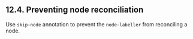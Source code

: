 ## 12.4. Preventing node reconciliation




Use `skip-node` annotation to prevent the `node-labeller` from reconciling a node.

